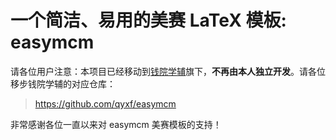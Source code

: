 # 一个简洁、易用的美赛 LaTeX 模板: easymcm
请各位用户注意：本项目已经移动到[钱院学辅](https://github.com/qyxf/)旗下，**不再由本人独立开发**。请各位移步钱院学辅的对应仓库：

> https://github.com/qyxf/easymcm

非常感谢各位一直以来对 easymcm 美赛模板的支持！
